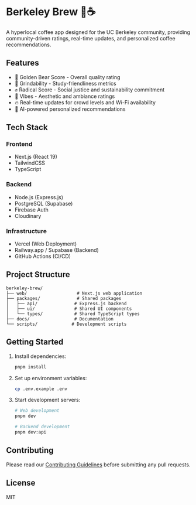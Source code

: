 # Berkeley Brew 🐻☕️

A hyperlocal coffee app designed for the UC Berkeley community, providing community-driven ratings, real-time updates, and personalized coffee recommendations.

## Features

- 🐻 Golden Bear Score - Overall quality rating
- 📖 Grindability - Study-friendliness metrics
- ✊ Radical Score - Social justice and sustainability commitment
- 🎨 Vibes - Aesthetic and ambiance ratings
- 🔥 Real-time updates for crowd levels and Wi-Fi availability
- 🤖 AI-powered personalized recommendations

## Tech Stack

### Frontend
- Next.js (React 19)
- TailwindCSS
- TypeScript

### Backend
- Node.js (Express.js)
- PostgreSQL (Supabase)
- Firebase Auth
- Cloudinary

### Infrastructure
- Vercel (Web Deployment)
- Railway.app / Supabase (Backend)
- GitHub Actions (CI/CD)

## Project Structure

```
berkeley-brew/
├── web/                   # Next.js web application
├── packages/              # Shared packages
│   ├── api/              # Express.js backend
│   ├── ui/               # Shared UI components
│   └── types/            # Shared TypeScript types
├── docs/                 # Documentation
└── scripts/             # Development scripts
```

## Getting Started

1. Install dependencies:
   ```bash
   pnpm install
   ```

2. Set up environment variables:
   ```bash
   cp .env.example .env
   ```

3. Start development servers:
   ```bash
   # Web development
   pnpm dev
   
   # Backend development
   pnpm dev:api
   ```

## Contributing

Please read our [Contributing Guidelines](./CONTRIBUTING.md) before submitting any pull requests.

## License

MIT
